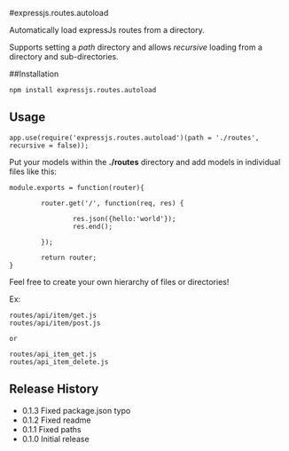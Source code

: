 #expressjs.routes.autoload

Automatically load expressJs routes from a directory.

Supports setting a *path* directory and allows *recursive* loading from a directory and sub-directories.

##Installation

```
npm install expressjs.routes.autoload
```

## Usage

```
app.use(require('expressjs.routes.autoload')(path = './routes', recursive = false));
```

Put your models within the **./routes** directory and add models in individual files like this:

```
module.exports = function(router){

        router.get('/', function(req, res) {

                res.json({hello:'world'});
                res.end();

        });

        return router;
}

```

Feel free to create your own hierarchy of files or directories!

Ex:

```
routes/api/item/get.js
routes/api/item/post.js
                
or 

routes/api_item_get.js
routes/api_item_delete.js
```

## Release History

* 0.1.3 Fixed package.json typo
* 0.1.2 Fixed readme
* 0.1.1 Fixed paths
* 0.1.0 Initial release
